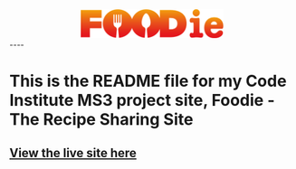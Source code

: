 <center><img src="./assets/images/logo.png" alt="Mario's Pizza Logo" width="50%"></center>
----

# This is the README file for my Code Institute MS3 project site, Foodie - The Recipe Sharing Site

[View the live site here]( ########################################################################)
----
